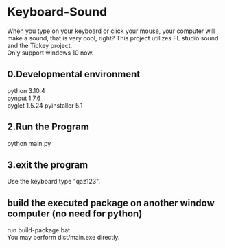 # Keyboard-Sound

When you type on your keyboard or click your mouse, your computer will make a sound, that is very cool, right?
This project utilizes FL studio sound and the Tickey project.  
Only support windows 10 now.

## 0.Developmental environment

python 3.10.4  
pynput 1.7.6  
pyglet 1.5.24
pyinstaller 5.1  

## 2.Run the Program

python main.py

## 3.exit the program

Use the keyboard type "qaz123".

## build the executed package on another window computer (no need for python)

run build-package.bat  
You may perform dist/main.exe directly.